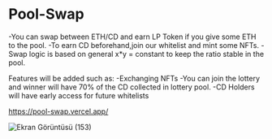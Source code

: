 # Pool-Swap

-You can swap between ETH/CD and earn LP Token if you give some ETH to the pool.
-To earn CD beforehand,join our whitelist and mint some NFTs.
-Swap logic is based on general x*y = constant to keep the ratio stable in the pool.

Features will be added such as:
-Exchanging NFTs
-You can join the lottery and winner will have 70% of the CD collected in lottery pool.
-CD Holders will have early access for future whitelists

https://pool-swap.vercel.app/


![Ekran Görüntüsü (153)](https://user-images.githubusercontent.com/72981010/224020450-bdfdb815-09d0-48b2-82a7-25d124efc318.png)

